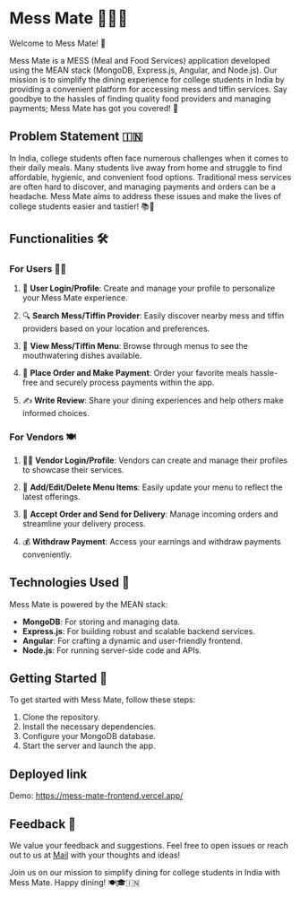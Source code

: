# Mess Mate 🍔🥘🍱

Welcome to Mess Mate! 🎉

Mess Mate is a MESS (Meal and Food Services) application developed using the MEAN stack (MongoDB, Express.js, Angular, and Node.js). Our mission is to simplify the dining experience for college students in India by providing a convenient platform for accessing mess and tiffin services. Say goodbye to the hassles of finding quality food providers and managing payments; Mess Mate has got you covered! 🙌

## Problem Statement 🇮🇳

In India, college students often face numerous challenges when it comes to their daily meals. Many students live away from home and struggle to find affordable, hygienic, and convenient food options. Traditional mess services are often hard to discover, and managing payments and orders can be a headache. Mess Mate aims to address these issues and make the lives of college students easier and tastier! 📚🍛

## Functionalities 🛠️

### For Users 🧑‍🎓

1. 👤 **User Login/Profile**: Create and manage your profile to personalize your Mess Mate experience.

2. 🔍 **Search Mess/Tiffin Provider**: Easily discover nearby mess and tiffin providers based on your location and preferences.

3. 📜 **View Mess/Tiffin Menu**: Browse through menus to see the mouthwatering dishes available.

4. 🛒 **Place Order and Make Payment**: Order your favorite meals hassle-free and securely process payments within the app.

5. ✍️ **Write Review**: Share your dining experiences and help others make informed choices.

### For Vendors 🍽️

1. 👩‍🍳 **Vendor Login/Profile**: Vendors can create and manage their profiles to showcase their services.

2. 🍔 **Add/Edit/Delete Menu Items**: Easily update your menu to reflect the latest offerings.

3. 🚚 **Accept Order and Send for Delivery**: Manage incoming orders and streamline your delivery process.

4. 💰 **Withdraw Payment**: Access your earnings and withdraw payments conveniently.

## Technologies Used 🚀

Mess Mate is powered by the MEAN stack:

- **MongoDB**: For storing and managing data.
- **Express.js**: For building robust and scalable backend services.
- **Angular**: For crafting a dynamic and user-friendly frontend.
- **Node.js**: For running server-side code and APIs.

## Getting Started 🚀

To get started with Mess Mate, follow these steps:

1. Clone the repository.
2. Install the necessary dependencies.
3. Configure your MongoDB database.
4. Start the server and launch the app.

## Deployed link
Demo: https://mess-mate-frontend.vercel.app/

## Feedback 💌

We value your feedback and suggestions. Feel free to open issues or reach out to us at [Mail](mailto:kaushal.ratnapagol20@vit.edu) with your thoughts and ideas!


Join us on our mission to simplify dining for college students in India with Mess Mate. Happy dining! 🍽️🎓🇮🇳
